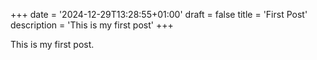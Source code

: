 +++
date = '2024-12-29T13:28:55+01:00'
draft = false
title = 'First Post'
description = 'This is my first post'
+++

This is my first post.
